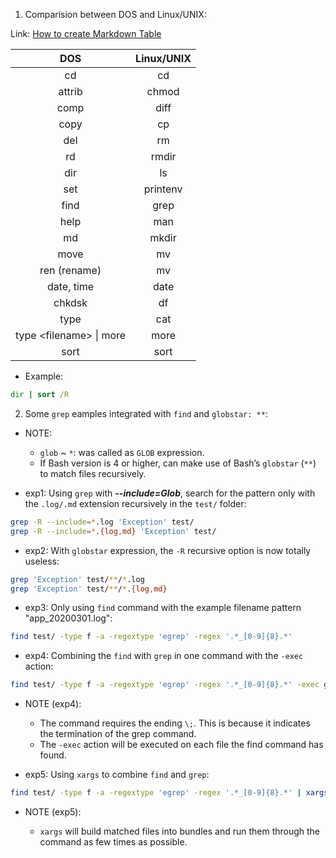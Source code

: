 1. Comparision between DOS and Linux/UNIX:

Link: [How to create Markdown Table](https://markdown.land/markdown-table)

| DOS | Linux/UNIX |
|:---:|:----------:|
| cd | cd |
| attrib | chmod |
| comp | diff |
| copy | cp |
| del | rm |
| rd | rmdir |
| dir | ls |
| set | printenv |
| find | grep |
| help | man |
| md | mkdir |
| move | mv |
| ren (rename) | mv |
| date, time | date |
| chkdsk | df |
| type | cat |
| type \<filename\> \| more | more |
| sort | sort |

- Example:

```cmd
dir | sort /R
```

2. Some `grep` eamples integrated with `find` and `globstar: **`:

- NOTE:

  + `glob` ~ `*`: was called as `GLOB` expression.
  + If Bash version is 4 or higher, can make use of Bash’s `globstar` (`**`) to match files recursively.

- exp1: Using `grep` with ***--include=Glob***, search for the pattern only with the `.log/.md` extension recursively in the `test/` folder:

```bash
grep -R --include=*.log 'Exception' test/
grep -R --include=*.{log,md} 'Exception' test/
```

- exp2: With `globstar` expression, the `-R` recursive option is now totally useless:

```bash
grep 'Exception' test/**/*.log
grep 'Exception' test/**/*.{log,md}
```

- exp3: Only using `find` command with the example filename pattern "app_20200301.log":

```bash
find test/ -type f -a -regextype 'egrep' -regex '.*_[0-9]{8}.*'
```

- exp4: Combining the `find` with `grep` in one command with the `-exec` action:

```bash
find test/ -type f -a -regextype 'egrep' -regex '.*_[0-9]{8}.*' -exec grep -H "Exception" '{}' \;
```

- NOTE (exp4):

  + The command requires the ending `\;`. This is because it indicates the termination of the grep command.
  + The `-exec` action will be executed on each file the find command has found.

- exp5: Using `xargs` to combine `find` and `grep`:

```bash
find test/ -type f -a -regextype 'egrep' -regex '.*_[0-9]{8}.*' | xargs grep "Exception"
```

- NOTE (exp5):

  + `xargs` will build matched files into bundles and run them through the command as few times as possible.
